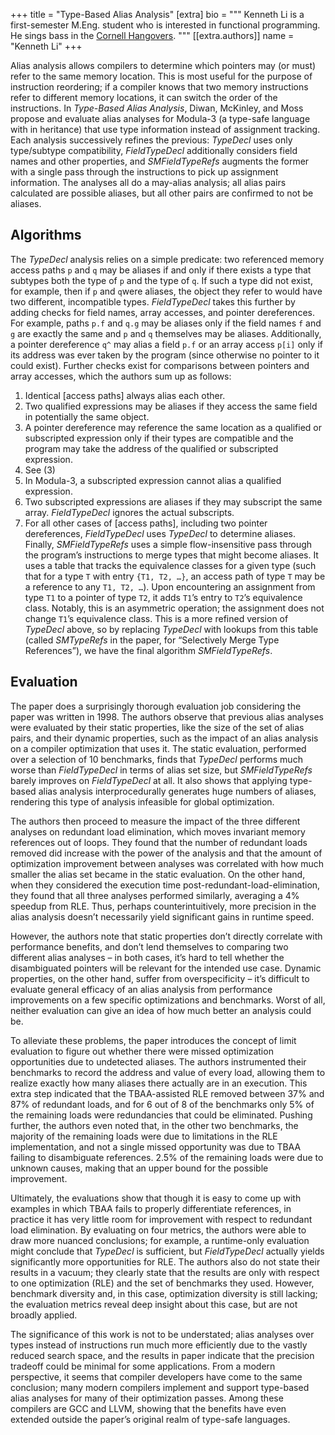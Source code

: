 +++
title = "Type-Based Alias Analysis"
[extra]
bio = """
  Kenneth Li is a first-semester M.Eng. student who is interested in functional
  programming. He sings bass in the 
  [Cornell Hangovers](http://www.hangovers.com/).
"""
[[extra.authors]]
name = "Kenneth Li"
+++

Alias analysis allows compilers to determine which pointers may (or must) 
refer to the same memory location. This is most useful for the purpose of 
instruction reordering; if a compiler knows that two memory instructions refer 
to different memory locations, it can switch the order of the instructions. In 
_Type-Based Alias Analysis_, Diwan, McKinley, and Moss propose and evaluate 
alias analyses for Modula-3 (a type-safe language with in heritance) that use 
type information instead of assignment tracking. Each analysis successively 
refines the previous: _TypeDecl_ uses only type/subtype compatibility, 
_FieldTypeDecl_ additionally considers field names and other properties, and 
_SMFieldTypeRefs_ augments the former with a single pass through the 
instructions to pick up assignment information. The analyses all do a may-alias 
analysis; all alias pairs calculated are possible aliases, but all other pairs 
are confirmed to not be aliases.

## Algorithms
The _TypeDecl_ analysis relies on a simple predicate: two referenced memory 
access paths `p` and `q` may be aliases if and only if there exists a type that 
subtypes both the type of `p` and the type of `q`. If such a type did not 
exist, for example, then if `p` and `q`were aliases, the object they refer to 
would have two different, incompatible types. _FieldTypeDecl_ takes this 
further by adding checks for field names, array accesses, and pointer 
dereferences. For example, paths `p.f` and `q.g` may be aliases only if the 
field names `f` and `g` are exactly the same and `p` and `q` themselves may be 
aliases. Additionally, a pointer dereference `q^` may alias a field `p.f` or an 
array access `p[i]` only if its address was ever taken by the program (since 
otherwise no pointer to it could exist). Further checks exist for comparisons 
between pointers and array accesses, which the authors sum up as follows:

1.	Identical [access paths] always alias each other.
2.	Two qualified expressions may be aliases if they access the same field in 
potentially the same object.
3.	A pointer dereference may reference the same location as a qualified or 
subscripted expression only if their types are compatible and the program may 
take the address of the qualified or subscripted expression.
4.	See (3)
5.	In Modula-3, a subscripted expression cannot alias a qualified expression.
6.	Two subscripted expressions are aliases if they may subscript the same 
array. _FieldTypeDecl_ ignores the actual subscripts.
7.	For all other cases of [access paths], including two pointer dereferences,
_FieldTypeDecl_ uses _TypeDecl_ to determine aliases.
Finally, _SMFieldTypeRefs_ uses a simple flow-insensitive pass through the 
program’s instructions to merge types that might become aliases. It uses a 
table that tracks the equivalence classes for a given type (such that for a 
type `T` with entry `{T1, T2, …}`, an access path of type `T` may be a 
reference to any `T1, T2, …`). Upon encountering an assignment from type `T1` 
to a pointer of type `T2`, it adds `T1`’s entry to `T2`’s equivalence class. 
Notably, this is an asymmetric operation; the assignment does not change `T1`’s 
equivalence class. This is a more refined version of _TypeDecl_ above, so by 
replacing _TypeDecl_ with lookups from this table (called _SMTypeRefs_ in the 
paper, for “Selectively Merge Type References”), we have the final algorithm 
_SMFieldTypeRefs_. 

## Evaluation
The paper does a surprisingly thorough evaluation job considering the paper 
was written in 1998. The authors observe that previous alias analyses were 
evaluated by their static properties, like the size of the set of alias pairs, 
and their dynamic properties, such as the impact of an alias analysis on a 
compiler optimization that uses it. The static evaluation, performed over a 
selection of 10 benchmarks, finds that _TypeDecl_ performs much worse than 
_FieldTypeDecl_ in terms of alias set size, but _SMFieldTypeRefs_ barely 
improves on _FieldTypeDecl_ at all. It also shows that applying type-based 
alias analysis interprocedurally generates huge numbers of aliases, rendering 
this type of analysis infeasible for global optimization. 

The authors then proceed to measure the impact of the three different analyses 
on redundant load elimination, which moves invariant memory references out of 
loops. They found that the number of redundant loads removed did increase with 
the power of the analysis and that the amount of optimization improvement 
between analyses was correlated with how much smaller the alias set became in 
the static evaluation. On the other hand, when they considered the execution 
time post-redundant-load-elimination, they found that all three analyses 
performed similarly, averaging a 4% speedup from RLE. Thus, perhaps 
counterintuitively, more precision in the alias analysis doesn’t necessarily 
yield significant gains in runtime speed.

However, the authors note that static properties don’t directly correlate with 
performance benefits, and don’t lend themselves to comparing two different 
alias analyses – in both cases, it’s hard to tell whether the disambiguated 
pointers will be relevant for the intended use case. Dynamic properties, on the 
other hand, suffer from overspecificity – it’s difficult to evaluate general 
efficacy of an alias analysis from performance improvements on a few specific 
optimizations and benchmarks. Worst of all, neither evaluation can give an idea 
of how much better an analysis could be.

To alleviate these problems, the paper introduces the concept of limit 
evaluation to figure out whether there were missed optimization opportunities 
due to undetected aliases. The authors instrumented their benchmarks to record 
the address and value of every load, allowing them to realize exactly how many 
aliases there actually are in an execution. This extra step indicated that the 
TBAA-assisted RLE removed between 37% and 87% of redundant loads, and for 6 out 
of 8 of the benchmarks only 5% of the remaining loads were redundancies that 
could be eliminated. Pushing further, the authors even noted that, in the other 
two benchmarks, the majority of the remaining loads were due to limitations in 
the RLE implementation, and not a single missed opportunity was due to TBAA 
failing to disambiguate references. 2.5% of the remaining loads were due to 
unknown causes, making that an upper bound for the possible improvement.

Ultimately, the evaluations show that though it is easy to come up with 
examples in which TBAA fails to properly differentiate references, in practice 
it has very little room for improvement with respect to redundant load 
elimination. By evaluating on four metrics, the authors were able to draw more 
nuanced conclusions; for example, a runtime-only evaluation might conclude that 
_TypeDecl_ is sufficient, but _FieldTypeDecl_ actually yields significantly 
more opportunities for RLE. The authors also do not state their results in a 
vacuum; they clearly state that the results are only with respect to one 
optimization (RLE) and the set of benchmarks they used. However, benchmark 
diversity and, in this case, optimization diversity is still lacking; the 
evaluation metrics reveal deep insight about this case, but are not broadly 
applied.

The significance of this work is not to be understated; alias analyses over 
types instead of instructions run much more efficiently due to the vastly 
reduced search space, and the results in paper indicate that the precision 
tradeoff could be minimal for some applications. From a modern perspective, 
it seems that compiler developers have come to the same conclusion; many 
modern compilers implement and support type-based alias analyses for many of 
their optimization passes. Among these compilers are GCC and LLVM, showing that 
the benefits have even extended outside the paper’s original realm of type-safe 
languages. 
